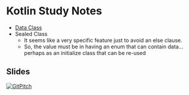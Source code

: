 # Kotlin Study Notes
- [Data Class](dataClass.kt)
- Sealed Class 
  - It seems like a very specific feature just to avoid an else clause.
  - So, the value must be in having an enum that can contain data... perhaps as an initialize class that can be re-used
  
  
## Slides
[![GitPitch](https://gitpitch.com/assets/badge.svg)](https://gitpitch.com/terrywbrady/terrywbrady-demo/kotlin?grs=github&t=white)
